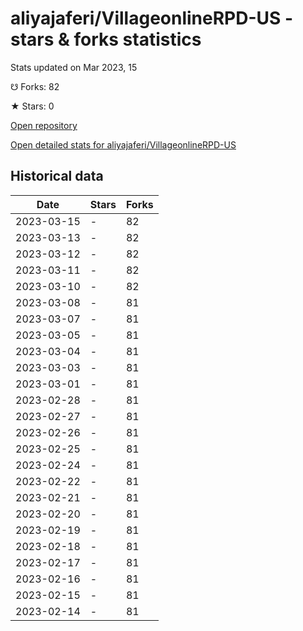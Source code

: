 # aliyajaferi/VillageonlineRPD-US - stars & forks statistics

Stats updated on Mar 2023, 15

☋ Forks: 82

★ Stars: 0

[Open repository](https://github.com/aliyajaferi/VillageonlineRPD-US)

[Open detailed stats for aliyajaferi/VillageonlineRPD-US](https://reviewgithub.com/rep/aliyajaferi/VillageonlineRPD-US)

## Historical data
| Date | Stars | Forks |
|------|-------|-------|
| 2023-03-15 | - | 82 | 
| 2023-03-13 | - | 82 | 
| 2023-03-12 | - | 82 | 
| 2023-03-11 | - | 82 | 
| 2023-03-10 | - | 82 | 
| 2023-03-08 | - | 81 | 
| 2023-03-07 | - | 81 | 
| 2023-03-05 | - | 81 | 
| 2023-03-04 | - | 81 | 
| 2023-03-03 | - | 81 | 
| 2023-03-01 | - | 81 | 
| 2023-02-28 | - | 81 | 
| 2023-02-27 | - | 81 | 
| 2023-02-26 | - | 81 | 
| 2023-02-25 | - | 81 | 
| 2023-02-24 | - | 81 | 
| 2023-02-22 | - | 81 | 
| 2023-02-21 | - | 81 | 
| 2023-02-20 | - | 81 | 
| 2023-02-19 | - | 81 | 
| 2023-02-18 | - | 81 | 
| 2023-02-17 | - | 81 | 
| 2023-02-16 | - | 81 | 
| 2023-02-15 | - | 81 | 
| 2023-02-14 | - | 81 | 

